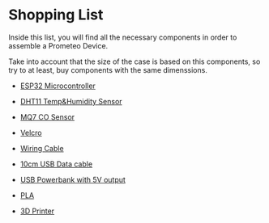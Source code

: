 
# Shopping List

Inside this list, you will find all the necessary components in order to assemble a Prometeo Device.

Take into account that the size of the case is based on this components, so try to at least, buy components with the same dimenssions.

* [ESP32 Microcontroller](https://www.amazon.es/AZDelivery-NodeMCU-ESP-WROOM-32-Tablero-Desarrollo/dp/B071P98VTG/ref=sr_1_1_sspa?__mk_es_ES=%C3%85M%C3%85%C5%BD%C3%95%C3%91&keywords=esp32&qid=1582798031&sr=8-1-spons&psc=1&spLa=ZW5jcnlwdGVkUXVhbGlmaWVyPUEySFFXNzA2MDJCUENTJmVuY3J5cHRlZElkPUEwMDIzNzAzMVZQSzNNSDc4TzNUVyZlbmNyeXB0ZWRBZElkPUEwMjA4NTU3MkM2VkwzTE1ZNVpCRiZ3aWRnZXROYW1lPXNwX2F0ZiZhY3Rpb249Y2xpY2tSZWRpcmVjdCZkb05vdExvZ0NsaWNrPXRydWU=)

* [DHT11 Temp&Humidity Sensor](https://www.amazon.es/AZDelivery-Conexion-Temperatura-Humedad-incluido/dp/B07TXR5NQ6/ref=sr_1_2_sspa?__mk_es_ES=%C3%85M%C3%85%C5%BD%C3%95%C3%91&keywords=dht11&qid=1582798102&sr=8-2-spons&psc=1&spLa=ZW5jcnlwdGVkUXVhbGlmaWVyPUE0SDVRTjlZUVZKMlomZW5jcnlwdGVkSWQ9QTA5MDAxODUzODczUlY0RTVNN01BJmVuY3J5cHRlZEFkSWQ9QTAyMTIzMjkzQkhKR0U1QVZNNTZZJndpZGdldE5hbWU9c3BfYXRmJmFjdGlvbj1jbGlja1JlZGlyZWN0JmRvTm90TG9nQ2xpY2s9dHJ1ZQ==)

* [MQ7 CO Sensor](https://www.ebay.es/itm/MQ-7-MQ7-Carbon-Monoxide-Gas-Sensor-Detection-Alarm-Sensor-Module-for-Arduino/222232234793?_trkparms=aid%3D111001%26algo%3DREC.SEED%26ao%3D1%26asc%3D20160908105057%26meid%3D7cfaafd1c6eb402eb4d7c9dc6d89f3a1%26pid%3D100675%26rk%3D3%26rkt%3D15%26mehot%3Dnone%26sd%3D223628895857%26itm%3D222232234793%26pmt%3D1%26noa%3D1%26pg%3D2380057&_trksid=p2380057.c100675.m4236&_trkparms=pageci%3A2e0e11b9-5949-11ea-82fb-74dbd1807780%7Cparentrq%3A861efd491700ad397e366ee6ffff7aae%7Ciid%3A1)

* [Velcro](https://www.amazon.es/gp/product/B07799KYY1/ref=ppx_yo_dt_b_asin_title_o06_s00?ie=UTF8&psc=1)

* [Wiring Cable](https://www.amazon.es/gp/product/B0728C7XT9/ref=ppx_yo_dt_b_asin_title_o05_s00?ie=UTF8&psc=1)

* [10cm USB Data cable](https://www.ebay.es/itm/Cable-Micro-USB-a-USB-10cm-Universal-Carga-y-Sincronizacion-ROJO-a0831/261465521132?_trkparms=aid%3D111001%26algo%3DREC.SEED%26ao%3D1%26asc%3D20160908105057%26meid%3D7cfaafd1c6eb402eb4d7c9dc6d89f3a1%26pid%3D100675%26rk%3D5%26rkt%3D15%26mehot%3Dnone%26sd%3D223628895857%26itm%3D261465521132%26pmt%3D0%26noa%3D1%26pg%3D2380057&_trksid=p2380057.c100675.m4236&_trkparms=pageci%3A2e0e11b9-5949-11ea-82fb-74dbd1807780%7Cparentrq%3A861efd491700ad397e366ee6ffff7aae%7Ciid%3A1)

* [USB Powerbank with 5V output](https://www.ebay.es/itm/BATERIA-PORTATIL-POWER-BANK-SYTECH-SY-PWC22-PARA-SMARTPHONE-2200mAH-4-COLORES/223469675943?hash=item3407d4a5a7:g:0kMAAOSwPe1T27Ti)

* [PLA](https://www.amazon.es/gp/product/B071QZW156/ref=ppx_yo_dt_b_asin_title_o00_s00?ie=UTF8&psc=1)

* [3D Printer](https://www.amazon.es/gp/product/B07BR3F9N6/ref=ppx_yo_dt_b_asin_title_o00_s01?ie=UTF8&psc=1)
